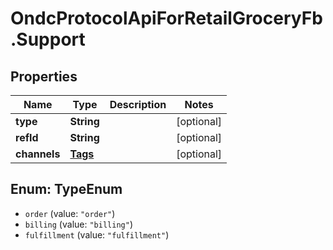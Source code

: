 # OndcProtocolApiForRetailGroceryFb.Support

## Properties
Name | Type | Description | Notes
------------ | ------------- | ------------- | -------------
**type** | **String** |  | [optional] 
**refId** | **String** |  | [optional] 
**channels** | [**Tags**](Tags.md) |  | [optional] 

<a name="TypeEnum"></a>
## Enum: TypeEnum

* `order` (value: `"order"`)
* `billing` (value: `"billing"`)
* `fulfillment` (value: `"fulfillment"`)

